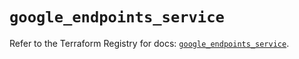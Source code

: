 # `google_endpoints_service`

Refer to the Terraform Registry for docs: [`google_endpoints_service`](https://registry.terraform.io/providers/hashicorp/google-beta/5.39.1/docs/resources/google_endpoints_service).
